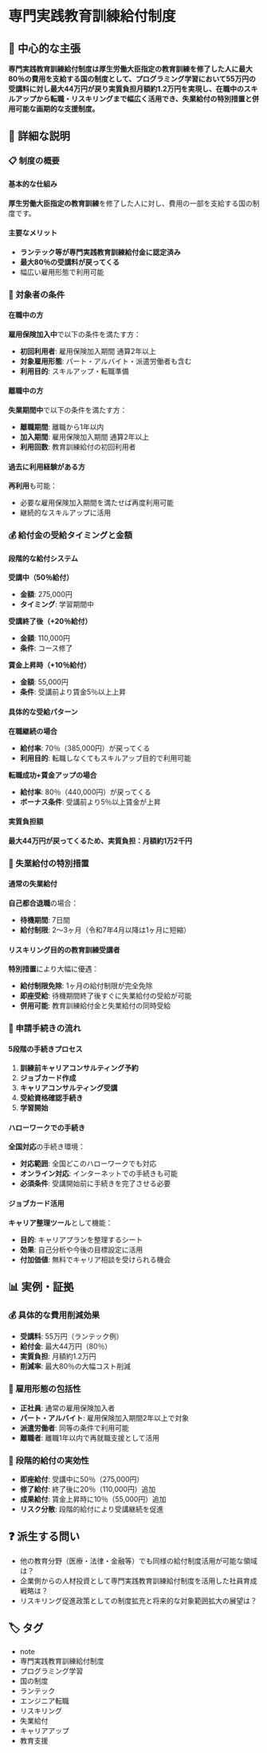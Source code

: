 # 専門実践教育訓練給付制度

## 🎯 中心的な主張
**専門実践教育訓練給付制度は厚生労働大臣指定の教育訓練を修了した人に最大80％の費用を支給する国の制度として、プログラミング学習において55万円の受講料に対し最大44万円が戻り実質負担月額約1.2万円を実現し、在職中のスキルアップから転職・リスキリングまで幅広く活用でき、失業給付の特別措置と併用可能な画期的な支援制度。**

## 📖 詳細な説明

### 📋 制度の概要

#### 基本的な仕組み
**厚生労働大臣指定の教育訓練**を修了した人に対し、費用の一部を支給する国の制度です。

#### 主要なメリット
- **ランテック等が専門実践教育訓練給付金に認定済み**
- **最大80％の受講料が戻ってくる**
- 幅広い雇用形態で利用可能

### 👥 対象者の条件

#### 在職中の方
**雇用保険加入中**で以下の条件を満たす方：
- **初回利用者**: 雇用保険加入期間 通算2年以上
- **対象雇用形態**: パート・アルバイト・派遣労働者も含む
- **利用目的**: スキルアップ・転職準備

#### 離職中の方
**失業期間中**で以下の条件を満たす方：
- **離職期間**: 離職から1年以内
- **加入期間**: 雇用保険加入期間 通算2年以上
- **利用回数**: 教育訓練給付の初回利用者

#### 過去に利用経験がある方
**再利用**も可能：
- 必要な雇用保険加入期間を満たせば再度利用可能
- 継続的なスキルアップに活用

### 💰 給付金の受給タイミングと金額

#### 段階的な給付システム

**受講中（50％給付）**
- **金額**: 275,000円
- **タイミング**: 学習期間中

**受講終了後（+20％給付）**
- **金額**: 110,000円
- **条件**: コース修了

**賃金上昇時（+10％給付）**
- **金額**: 55,000円
- **条件**: 受講前より賃金5％以上上昇

#### 具体的な受給パターン

**在職継続の場合**
- **給付率**: 70％（385,000円）が戻ってくる
- **利用目的**: 転職しなくてもスキルアップ目的で利用可能

**転職成功+賃金アップの場合**
- **給付率**: 80％（440,000円）が戻ってくる
- **ボーナス条件**: 受講前より5％以上賃金が上昇

#### 実質負担額
**最大44万円が戻ってくるため、実質負担：月額約1万2千円**

### 🏢 失業給付の特別措置

#### 通常の失業給付
**自己都合退職**の場合：
- **待機期間**: 7日間
- **給付制限**: 2〜3ヶ月（令和7年4月以降は1ヶ月に短縮）

#### リスキリング目的の教育訓練受講者
**特別措置**により大幅に優遇：
- **給付制限免除**: 1ヶ月の給付制限が完全免除
- **即座受給**: 待機期間終了後すぐに失業給付の受給が可能
- **併用可能**: 教育訓練給付金と失業給付の同時受給

### 📝 申請手続きの流れ

#### 5段階の手続きプロセス
1. **訓練前キャリアコンサルティング予約**
2. **ジョブカード作成**
3. **キャリアコンサルティング受講**
4. **受給資格確認手続き**
5. **学習開始**

#### ハローワークでの手続き
**全国対応**の手続き環境：
- **対応範囲**: 全国どこのハローワークでも対応
- **オンライン対応**: インターネットでの手続きも可能
- **必須条件**: 受講開始前に手続きを完了させる必要

#### ジョブカード活用
**キャリア整理ツール**として機能：
- **目的**: キャリアプランを整理するシート
- **効果**: 自己分析や今後の目標設定に活用
- **付加価値**: 無料でキャリア相談を受けられる機会

## 📊 実例・証拠

### 💰 具体的な費用削減効果
- **受講料**: 55万円（ランテック例）
- **給付金**: 最大44万円（80％）
- **実質負担**: 月額約1.2万円
- **削減率**: 最大80％の大幅コスト削減

### 🏢 雇用形態の包括性
- **正社員**: 通常の雇用保険加入者
- **パート・アルバイト**: 雇用保険加入期間2年以上で対象
- **派遣労働者**: 同等の条件で利用可能
- **離職者**: 離職1年以内で再就職支援として活用

### 🎯 段階的給付の実効性
- **即座給付**: 受講中に50％（275,000円）
- **修了給付**: 終了後に20％（110,000円）追加
- **成果給付**: 賃金上昇時に10％（55,000円）追加
- **リスク分散**: 段階的給付により受講継続を促進

## ❓ 派生する問い
- 他の教育分野（医療・法律・金融等）でも同様の給付制度活用が可能な領域は？
- 企業側からの人材投資として専門実践教育訓練給付制度を活用した社員育成戦略は？
- リスキリング促進政策としての制度拡充と将来的な対象範囲拡大の展望は？

## 🏷️ タグ

- note
- 専門実践教育訓練給付制度
- プログラミング学習
- 国の制度
- ランテック
- エンジニア転職
- リスキリング
- 失業給付
- キャリアアップ
- 教育支援